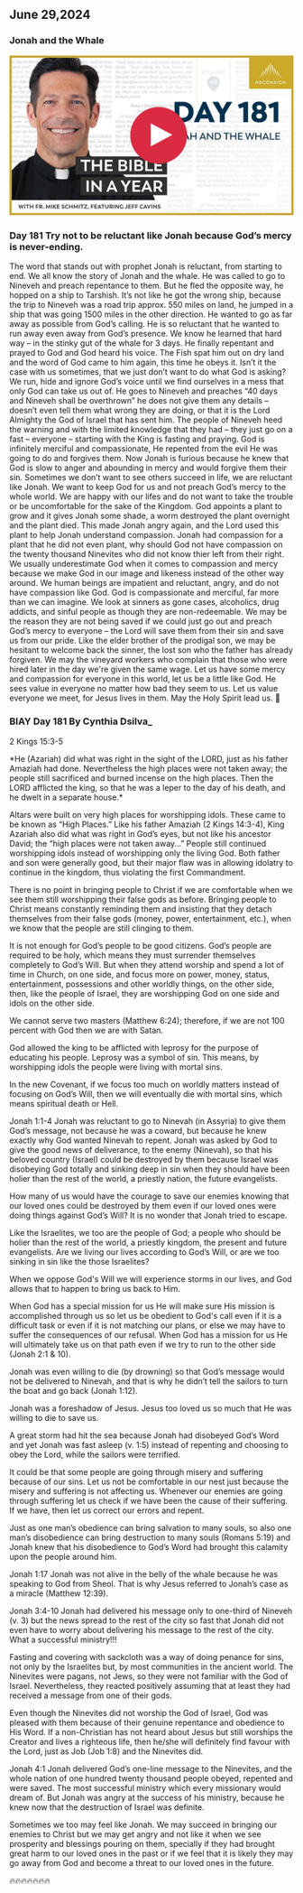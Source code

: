 ## June 29,2024

### Jonah and the Whale

[![Jonah and the Whale](https://raw.githubusercontent.com/linusjf/BIAY/main/June/jpgs/Day181.jpg)](https://youtu.be/5HBq_k7mg6A "Jonah and the Whale")

### Day 181 Try not to be reluctant like Jonah because God’s mercy is never-ending.

The word that stands out with prophet Jonah is reluctant, from starting to end. We all know the story of Jonah and the whale. He was called to go to Nineveh and preach repentance to them. But he fled the opposite way, he hopped on a ship to Tarshish. It’s not like he got the wrong ship, because the trip to Nineveh was a road trip approx. 550 miles on land, he jumped in a ship that was going 1500 miles in the other direction. He wanted to go as far away as possible from God’s calling. He is so reluctant that he wanted to run away even away from God’s presence. We know he learned that hard way – in the stinky gut of the whale for 3 days. He finally repentant and prayed to God and God heard his voice. The Fish spat him out on dry land and the word of God came to him again, this time he obeys it.
Isn’t it the case with us sometimes, that we just don’t want to do what God is asking? We run, hide and ignore God’s voice until we find ourselves in a mess that only God can take us out of.
He goes to Nineveh and preaches “40 days and Nineveh shall be overthrown” he does not give them any details – doesn’t even tell them what wrong they are doing, or that it is the Lord Almighty the God of Israel that has sent him.
The people of Nineveh heed the warning and with the limited knowledge that they had – they just go on a fast – everyone – starting with the King is fasting and praying. God is infinitely merciful and compassionate, He repented from the evil He was going to do and forgives them.
Now Jonah is furious because he knew that God is slow to anger and abounding in mercy and would forgive them their sin. Sometimes we don’t want to see others succeed in life, we are reluctant like Jonah. We want to keep God for us and not preach God’s mercy to the whole world. We are happy with our lifes and do not want to take the trouble or be uncomfortable for the sake of the Kingdom.
God appoints a plant to grow and it gives Jonah some shade, a worm destroyed the plant overnight and the plant died. This made Jonah angry again, and the Lord used this plant to help Jonah understand compassion. Jonah had compassion for a plant that he did not even plant, why should God not have compassion on the twenty thousand Ninevites who did not know thier left from their right. We usually underestimate God when it comes to compassion and mercy because we make God in our image and likeness instead of the other way around. We human beings are impatient and reluctant, angry, and do not have compassion like God. God is compassionate and merciful, far more than we can imagine. We look at sinners as gone cases, alcoholics, drug addicts, and sinful people as though they are non-redeemable. We may be the reason they are not being saved if we could just go out and preach God’s mercy to everyone – the Lord will save them from their sin and save us from our pride.
Like the elder brother of the prodigal son, we may be hesitant to welcome back the sinner, the lost son who the father has already forgiven.
We may the vineyard workers who complain that those who were hired later in the day we're given the same wage.
Let us have some mercy and compassion for everyone in this world, let us be a little like God. He sees value in everyone no matter how bad they seem to us. Let us value everyone we meet, for Jesus lives in them.
May the Holy Spirit lead us. 🙏

### BIAY Day 181 By Cynthia Dsilva\_

2 Kings 15:3-5

\*He (Azariah) did what was right in the sight of the LORD, just as his father Amaziah had done.  Nevertheless the high places were not taken away; the people still sacrificed and burned incense on the high places.  Then the LORD afflicted the king, so that he was a leper to the day of his death, and he dwelt in a separate house.\*

Altars were built on very high places for worshipping idols.  These came to be known as “High Places.”
Like his father Amaziah (2 Kings 14:3-4), King Azariah also did what was right in God’s eyes, but not like his ancestor David; the “high places were not taken away…”  People still continued worshipping idols instead of worshipping only the living God.  Both father and son were generally good, but their major flaw was in allowing idolatry to continue in the kingdom, thus violating the first Commandment.

There is no point in bringing people to Christ if we are comfortable when we see them still worshipping their false gods as before.
Bringing people to Christ means constantly reminding them and insisting that they detach themselves from their false gods (money, power, entertainment, etc.), when we know that the people are still clinging to them.

It is not enough for God’s people to be good citizens.  God’s people are required to be holy, which means they must surrender themselves completely to God’s Will.  But when they attend worship and spend a lot of time in Church, on one side, and focus more on power, money, status, entertainment, possessions and other worldly things, on the other side, then, like the people of Israel, they are worshipping God on one side and idols on the other side.

We cannot serve two masters (Matthew 6:24); therefore, if we are not 100 percent with God then we are with Satan.

God allowed the king to be afflicted with leprosy for the purpose of educating his people.  Leprosy was a symbol of sin.  This means, by worshipping idols the people were living with mortal sins.

In the new Covenant, if we focus too much on worldly matters instead of focusing on God’s Will, then we will eventually die with mortal sins, which means spiritual death or Hell.

Jonah 1:1-4
Jonah was reluctant to go to Ninevah (in Assyria) to give them God’s message, not because he was a coward, but because he knew exactly why God wanted Ninevah to repent.
Jonah was asked by God to give the good news of deliverance, to the enemy (Ninevah), so that his beloved country (Israel) could be destroyed by them because Israel was disobeying God totally and sinking deep in sin when they should have been holier than the rest of the world, a priestly nation, the future evangelists.

How many of us would have the courage to save our enemies knowing that our loved ones could be destroyed by them even if our loved ones were doing things against God’s Will?  It is no wonder that Jonah tried to escape.

Like the Israelites, we too are the people of God; a people who should be holier than the rest of the world, a priestly kingdom, the present and future evangelists.
Are we living our lives according to God’s Will, or are we too sinking in sin like the those Israelites?

When we oppose God's Will we will experience storms in our lives, and God allows that to happen to bring us back to Him.

When God has a special mission for us He will make sure His mission is accomplished through us so let us be obedient to God's call even if it is a difficult task or even if it is not matching our plans, or else we may have to suffer the consequences of our refusal.
When God has a mission for us He will ultimately take us on that path even if we try to run to the other side (Jonah 2:1 & 10).

Jonah was even willing to die (by drowning) so that God’s message would not be delivered to Ninevah, and that is why he didn’t tell the sailors to turn the boat and go back (Jonah 1:12).

Jonah was a foreshadow of Jesus.
Jesus too loved us so much that He was willing to die to save us.

A great storm had hit the sea because Jonah had disobeyed God’s Word and yet Jonah was fast asleep (v. 1:5) instead of repenting and choosing to obey the Lord, while the sailors were terrified.

It could be that some people are going through misery and suffering because of our sins.  Let us not be comfortable in our nest just because the misery and suffering is not affecting us.  Whenever our enemies are going through suffering let us check if we have been the cause of their suffering. If we have, then let us correct our errors and repent.

Just as one man’s obedience can bring salvation to many souls, so also one man’s disobedience can bring destruction to many souls (Romans 5:19) and Jonah knew that his disobedience to God’s Word had brought this calamity upon the people around him.

Jonah 1:17
Jonah was not alive in the belly of the whale because he was speaking to God from Sheol.  That is why Jesus referred to Jonah’s case as a miracle (Matthew 12:39).

Jonah 3:4-10
Jonah had delivered his message only to one-third of Nineveh (v. 3) but the news spread to the rest of the city so fast that Jonah did not even have to worry about delivering his message to the rest of the city.   What a successful ministry!!!

Fasting and covering with sackcloth was a way of doing penance for sins, not only by the Israelites but, by most communities in the ancient world.
The Ninevites were pagans, not Jews, so they were not familiar with the God of Israel. Nevertheless, they reacted positively assuming that at least they had received a message from one of their gods.

Even though the Ninevites did not worship the God of Israel, God was pleased with them because of their genuine repentance and obedience to His Word.
If a non-Christian has not heard about Jesus but still worships the Creator and lives a righteous life, then he/she will definitely find favour with the Lord, just as Job (Job 1:8) and the Ninevites did.

Jonah 4:1
Jonah delivered God’s one-line message to the Ninevites, and the whole nation of one hundred twenty thousand people obeyed, repented and were saved.  The most successful ministry which every missionary would dream of.  But Jonah was angry at the success of his ministry, because he knew now that the destruction of Israel was definite.

Sometimes we too may feel like Jonah.  We may succeed in bringing our enemies to Christ but we may get angry and not like it when we see prosperity and blessings pouring on them, specially if they had brought great harm to our loved ones in the past or if we feel that it is likely they may go away from God and become a threat to our loved ones in the future.

🔥🔥🔥🔥🔥🔥🔥

